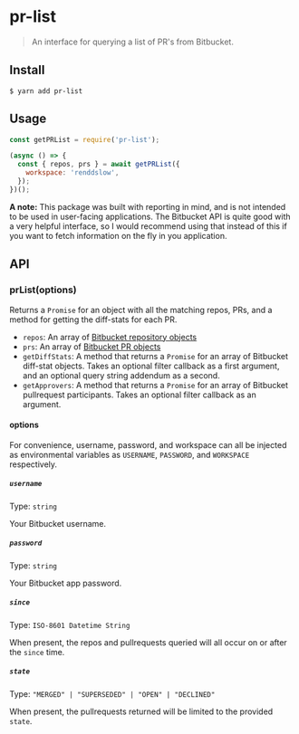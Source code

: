 # pr-list

> An interface for querying a list of PR&#39;s from Bitbucket.

## Install

```
$ yarn add pr-list
```

## Usage

```js
const getPRList = require('pr-list');

(async () => {
  const { repos, prs } = await getPRList({
    workspace: 'renddslow',
  });
})();
```

**A note:** This package was built with reporting in mind, and is not intended to be used in user-facing applications. The Bitbucket API is quite good with a very helpful interface, so I would recommend using that instead of this if you want to fetch information on the fly in you application.

## API

### prList(options)

Returns a `Promise` for an object with all the matching repos, PRs, and a method for getting the diff-stats for each PR.

- `repos`: An array of [Bitbucket repository objects](https://developer.atlassian.com/bitbucket/api/2/reference/resource/repositories/%7Bworkspace%7D#reponses)
- `prs`: An array of [Bitbucket PR objects](https://developer.atlassian.com/bitbucket/api/2/reference/resource/repositories/%7Bworkspace%7D/%7Brepo_slug%7D/pullrequests)
- `getDiffStats`: A method that returns a `Promise` for an array of Bitbucket diff-stat objects. Takes an optional filter callback as a first argument, and an optional query string addendum as a second.
- `getApprovers`: A method that returns a `Promise` for an array of Bitbucket pullrequest participants. Takes an optional filter callback as an argument.

#### options

For convenience, username, password, and workspace can all be injected as environmental variables as `USERNAME`, `PASSWORD`, and `WORKSPACE` respectively.

##### `username`

Type: `string`

Your Bitbucket username.

##### `password`

Type: `string`

Your Bitbucket app password.

##### `since`

Type: `ISO-8601 Datetime String`

When present, the repos and pullrequests queried will all occur on or after the `since` time.

##### `state`

Type: `"MERGED" | "SUPERSEDED" | "OPEN" | "DECLINED"`

When present, the pullrequests returned will be limited to the provided `state`.
